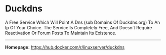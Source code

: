 # Duckdns

A Free Service Which Will Point A Dns (sub Domains Of Duckdns.org) To An Ip Of Your Choice. The Service Is Completely Free, And Doesn't Require Reactivation Or Forum Posts To Maintain Its Existence.

---

**Homepage:** https://hub.docker.com/r/linuxserver/duckdns